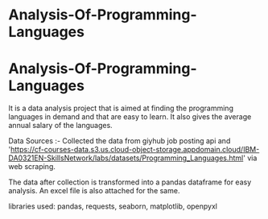 # Analysis-Of-Programming-Languages
# Analysis-Of-Programming-Languages

It is a data analysis project that is aimed at finding the programming languages in demand and that are easy to learn. It also gives the average annual salary of the languages.

Data Sources :- Collected the data from giyhub job posting api and 'https://cf-courses-data.s3.us.cloud-object-storage.appdomain.cloud/IBM-DA0321EN-SkillsNetwork/labs/datasets/Programming_Languages.html' via web scraping.

The data after collection is transformed into a pandas dataframe for easy analysis. An excel file is also attached for the same.

libraries used:
pandas, requests, seaborn, matplotlib, openpyxl
